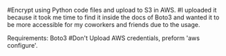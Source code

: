 #Encrypt using Python code files and upload to S3 in AWS.
#I uploaded it because it took me time to find it inside the docs of Boto3 and wanted it to be more accessible 
for my coworkers and friends due to the usage.

Requirements:
Boto3
#Don't Upload AWS credentials, preform 'aws configure'.
